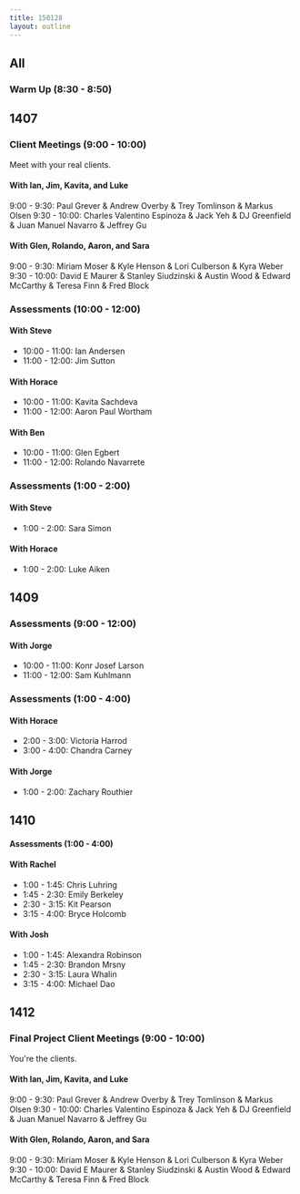 ```yaml
---
title: 150128
layout: outline
---
```


## All

### Warm Up (8:30 - 8:50)

## 1407

### Client Meetings (9:00 - 10:00)

Meet with your real clients.

#### With Ian, Jim, Kavita, and Luke

9:00 - 9:30: Paul Grever & Andrew Overby & Trey Tomlinson & Markus Olsen
9:30 - 10:00: Charles Valentino Espinoza & Jack Yeh & DJ Greenfield & Juan Manuel Navarro & Jeffrey Gu

#### With Glen, Rolando, Aaron, and Sara

9:00 - 9:30: Miriam Moser & Kyle Henson & Lori Culberson & Kyra Weber
9:30 - 10:00: David E Maurer & Stanley Siudzinski & Austin Wood & Edward McCarthy & Teresa Finn & Fred Block

### Assessments (10:00 - 12:00)

#### With Steve

* 10:00 - 11:00: Ian Andersen
* 11:00 - 12:00: Jim Sutton

#### With Horace

* 10:00 - 11:00: Kavita Sachdeva
* 11:00 - 12:00: Aaron Paul Wortham

#### With Ben

* 10:00 - 11:00: Glen Egbert
* 11:00 - 12:00: Rolando Navarrete

### Assessments (1:00 - 2:00)

#### With Steve

* 1:00 - 2:00: Sara Simon

#### With Horace

* 1:00 - 2:00: Luke Aiken

## 1409

### Assessments (9:00 - 12:00)

#### With Jorge

* 10:00 - 11:00: Konr Josef Larson
* 11:00 - 12:00: Sam Kuhlmann

### Assessments (1:00 - 4:00)

#### With Horace

* 2:00 - 3:00: Victoria Harrod
* 3:00 - 4:00: Chandra Carney

#### With Jorge

* 1:00 - 2:00: Zachary Routhier

## 1410

#### Assessments (1:00 - 4:00)

#### With Rachel

* 1:00 - 1:45: Chris Luhring
* 1:45 - 2:30: Emily Berkeley
* 2:30 - 3:15: Kit Pearson
* 3:15 - 4:00: Bryce Holcomb

#### With Josh

* 1:00 - 1:45: Alexandra Robinson
* 1:45 - 2:30: Brandon Mrsny
* 2:30 - 3:15: Laura Whalin
* 3:15 - 4:00: Michael Dao

## 1412

### Final Project Client Meetings (9:00 - 10:00)

You're the clients.

#### With Ian, Jim, Kavita, and Luke

9:00 - 9:30: Paul Grever & Andrew Overby & Trey Tomlinson & Markus Olsen
9:30 - 10:00: Charles Valentino Espinoza & Jack Yeh & DJ Greenfield & Juan Manuel Navarro & Jeffrey Gu

#### With Glen, Rolando, Aaron, and Sara

9:00 - 9:30: Miriam Moser & Kyle Henson & Lori Culberson & Kyra Weber
9:30 - 10:00: David E Maurer & Stanley Siudzinski & Austin Wood & Edward McCarthy & Teresa Finn & Fred Block

